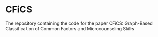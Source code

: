 # CFiCS
The repository containing the code for the paper CFiCS: Graph-Based Classification of Common Factors and Microcounseling Skills
